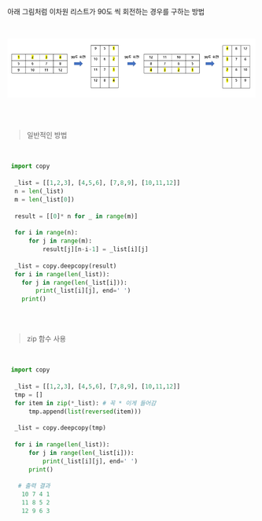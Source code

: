 

아래 그림처럼 이차원 리스트가 90도 씩 회전하는 경우를 구하는 방법

<br>

<p align="center">
    <img src = "../images/list_rotate_90.png">
</p>

<br>
<br>

> 일반적인 방법

<br>

```python
 import copy
  
  _list = [[1,2,3], [4,5,6], [7,8,9], [10,11,12]]
  n = len(_list)
  m = len(_list[0])
 
  result = [[0]* n for _ in range(m)]
 
  for i in range(n):
      for j in range(m):
          result[j][n-i-1] = _list[i][j]
  
  _list = copy.deepcopy(result)
  for i in range(len(_list)):
  	for j in range(len(_list[i])):
  		print(_list[i][j], end=' ')
  	print()

```
<br>
<br>

> zip 함수 사용

<br>

```python
 import copy
 
  _list = [[1,2,3], [4,5,6], [7,8,9], [10,11,12]]
  tmp = []
  for item in zip(*_list): # 꼭 * 이게 들어감
      tmp.append(list(reversed(item)))
 
  _list = copy.deepcopy(tmp)    
 
  for i in range(len(_list)):
      for j in range(len(_list[i])):
          print(_list[i][j], end=' ')
      print()
 
   # 출력 결과 
    10 7 4 1 
    11 8 5 2 
    12 9 6 3 

```